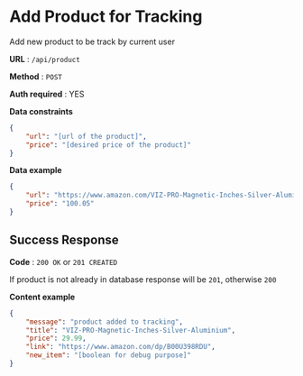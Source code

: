 # Add Product for Tracking

Add new product to be track by current user

**URL** : `/api/product`

**Method** : `POST`

**Auth required** : YES

**Data constraints**

```json
{
    "url": "[url of the product]",
    "price": "[desired price of the product]"
}
```

**Data example**

```json
{
    "url": "https://www.amazon.com/VIZ-PRO-Magnetic-Inches-Silver-Aluminium/dp/B00U398RDU/ref=sr_1_5?crid=1X7H3CNBA00XF&keywords=white+board&qid=1571796358&sprefix=white+bo%2Caps%2C237&sr=8-5",
    "price": "100.05"
}
```

## Success Response

**Code** : `200 OK` or `201 CREATED`

If product is not already in database response will be `201`, otherwise `200`

**Content example**

```json
{   
    "message": "product added to tracking",
    "title": "VIZ-PRO-Magnetic-Inches-Silver-Aluminium",
    "price": 29.99,
    "link": "https://www.amazon.com/dp/B00U398RDU",
    "new_item": "[boolean for debug purpose]"
}
```
